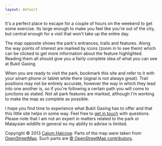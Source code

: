 ```yaml
---
layout: default
---
```

It's a perfect place to escape for a couple of hours on the weekend to get some exercise. Its large enough to make you feel like you're out of the city, but central enough for a visit that won't take up the entire day.

The map opposite shows the park's entrances, trails and features. Along the way points of interest are marked by icons (zoom in to see them) which can be clicked to get more information about the feature highlighted. Reading them all should give you a fairly complete idea of what you can see at Bukit Gasing.

When you are ready to visit the park, bookmark this site and refer to it with your smart-phone or tablet while there (signal is not always great). Trail positions may not be entirely accurate, however the way in which they lead into one another is, so if you're following a certain path you will come to junctions as stated. Not all park features are marked, although I'm working to make the map as complete as possible.

I hope you find time to experience what Bukit Gasing has to offer and that this little site helps in some way. Feel free to [get in touch](http://facebook.com/calumhalcrow) with questions. Please note that I am not an expert in matters related to the park or Malaysian wildlife in general so my ability to advise is limited.

<p class="copyright">Copyright &copy; 2013 <a href="http://calumhalcrow.com">Calum Halcrow</a>. Parts of the map were taken from <a href="http://openstreetmap.org">OpenStreetMap</a>. Such parts are <a href="http://www.openstreetmap.org/copyright">&copy; OpenStreetMap contributors</a>.</p>
